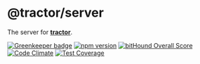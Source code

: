 # @tractor/server

The server for [**tractor**](https://github.com/TradeMe/tractor).

[![Greenkeeper badge](https://badges.greenkeeper.io/phenomnomnominal/tractor-server.svg)](https://greenkeeper.io/)
[![npm version](https://img.shields.io/npm/v/tractor-server.svg)](https://www.npmjs.com/package/tractor-server)
[![bitHound Overall Score](https://www.bithound.io/github/phenomnomnominal/tractor-server/badges/score.svg)](https://www.bithound.io/github/phenomnomnominal/tractor-server)
[![Code Climate](https://codeclimate.com/github/phenomnomnominal/tractor-server/badges/gpa.svg)](https://codeclimate.com/github/phenomnomnominal/tractor-server)
[![Test Coverage](https://codeclimate.com/github/phenomnomnominal/tractor-server/coverage.svg)](https://codeclimate.com/github/phenomnomnominal/tractor-server/coverage)

